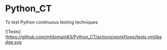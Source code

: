 # Python_CT
To test Python continuous testing techniques

![Tests](https://github.com/mfdomain83/Python_CT/actions/workflows/tests.yml/badge.svg
